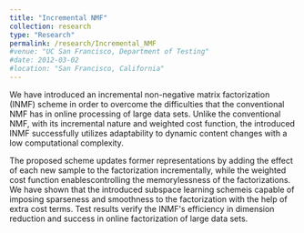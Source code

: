 ```yaml
---
title: "Incremental NMF"
collection: research
type: "Research"
permalink: /research/Incremental_NMF
#venue: "UC San Francisco, Department of Testing"
#date: 2012-03-02
#location: "San Francisco, California"
---
```



We have introduced an incremental non-negative matrix factorization (INMF) scheme in order to overcome
the difficulties that the conventional NMF has in online processing of large data sets. Unlike the conventional
NMF, with its incremental nature and weighted cost function, the introduced INMF successfully utilizes adaptability
to dynamic content changes with a low computational complexity.

The proposed scheme updates former representations by adding the effect of each new sample to the factorization incrementally, 
while the weighted cost function enablescontrolling the memorylessness of the factorizations. We have shown that the introduced 
subspace learning schemeis capable of imposing sparseness and smoothness to the factorization with the help of extra cost terms.
Test results verify the INMF's efficiency in dimension reduction and success in online factorization of large data sets.
